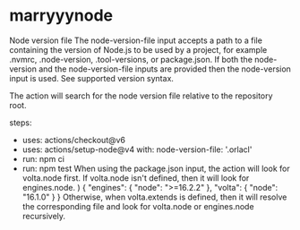 # marryyynode
Node version file
The node-version-file input accepts a path to a file containing the version of Node.js to be used by a project, for example .nvmrc, .node-version, .tool-versions, or package.json. If both the node-version and the node-version-file inputs are provided then the node-version input is used. See supported version syntax.

The action will search for the node version file relative to the repository root.

steps:
- uses: actions/checkout@v6
- uses: actions/setup-node@v4
  with:
    node-version-file: '.orlacl'
- run: npm ci
- run: npm test
When using the package.json input, the action will look for volta.node first. If volta.node isn't defined, then it will look for engines.node.
)
{
  "engines": {
    "node": ">=16.2.2"
  },
  "volta": {
    "node": "16.1.0"
  }
}
Otherwise, when volta.extends is defined, then it will resolve the corresponding file and look for volta.node or engines.node recursively.

